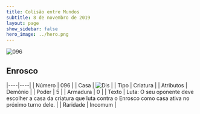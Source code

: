 ```yaml
---
title: Colisão entre Mundos
subtitle: 8 de novembro de 2019
layout: page
show_sidebar: false
hero_image: ../hero.png
---
```


![096](https://cdn.keyforgegame.com/media/card_front/pt/452_096_RX823P6HRQWP_pt.png)

## Enrosco

|----|----|
| Número | 096 |
| Casa | ![Dis](https://archonarcana.com/images/thumb/e/e8/Dis.png/22px-Dis.png "Dis") |
| Tipo | Criatura |
| Atributos | Demônio |
| Poder | 5 |
| Armadura | 0 |
| Texto | Luta: O seu oponente deve escolher a casa da criatura que luta contra o Enrosco como casa ativa no próximo turno dele. |
| Raridade | Incomum |
